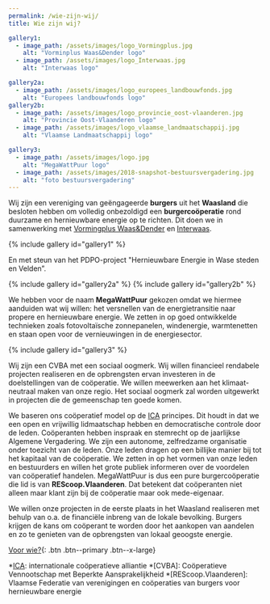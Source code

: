 ```yaml
---
permalink: /wie-zijn-wij/
title: Wie zijn wij?

gallery1:
  - image_path: /assets/images/logo_Vormingplus.jpg
    alt: "Vorminplus Waas&Dender logo"
  - image_path: /assets/images/logo_Interwaas.jpg
    alt: "Interwaas logo"

gallery2a:
  - image_path: /assets/images/logo_europees_landbouwfonds.jpg
    alt: "Europees landbouwfonds logo"
gallery2b:
  - image_path: /assets/images/logo_provincie_oost-vlaanderen.jpg
    alt: "Provincie Oost-Vlaanderen logo"
  - image_path: /assets/images/logo_vlaamse_landmaatschappij.jpg
    alt: "Vlaamse Landmaatschappij logo"

gallery3:
  - image_path: /assets/images/logo.jpg
    alt: "MegaWattPuur logo"
  - image_path: /assets/images/2018-snapshot-bestuursvergadering.jpg
    alt: "foto bestuursvergadering"
---
```



Wij zijn een vereniging van geëngageerde **burgers** uit het **Waasland** die
besloten hebben om volledig onbezoldigd een **burgercoöperatie** rond duurzame
en hernieuwbare energie op te richten. Dit doen we in samenwerking met
[Vormingplus Waas&Dender][Vormingplus] en [Interwaas][Interwaas].

{% include gallery id="gallery1" %}

En met steun van het PDPO-project "Hernieuwbare Energie in Wase steden en Velden”.

{% include gallery id="gallery2a" %}
{% include gallery id="gallery2b" %}

We hebben voor de naam **MegaWattPuur** gekozen omdat we hiermee aanduiden wat
wij willen: het versnellen van de energietransitie naar propere en hernieuwbare
energie. We zetten in op goed ontwikkelde technieken zoals fotovoltaïsche
zonnepanelen, windenergie, warmtenetten en staan open voor de vernieuwingen in
de energiesector.

{% include gallery id="gallery3" %}

Wij zijn een CVBA met een sociaal oogmerk. Wij willen financieel rendabele
projecten realiseren en de opbrengsten ervan investeren in de doelstellingen
van de coöperatie. We willen meewerken aan het klimaat-neutraal maken van onze
regio. Het sociaal oogmerk zal worden uitgewerkt in projecten die de
gemeenschap ten goede komen.

We baseren ons coöperatief model op de [ICA][ica] principes. Dit houdt in dat
we een open en vrijwillig lidmaatschap hebben en democratische controle door de
leden. Coöperanten hebben inspraak en stemrecht op de jaarlijkse Algemene
Vergadering. We zijn een autonome, zelfredzame organisatie onder toezicht van
de leden. Onze leden dragen op een billijke manier bij tot het kapitaal van de
coöperatie. We zetten in op het vormen van onze leden en bestuurders en willen
het grote publiek informeren over de voordelen van coöperatief handelen.
MegaWattPuur is dus een pure burgercoöperatie die lid is van
**REScoop.Vlaanderen**.  Dat betekent dat coöperanten niet alleen maar klant zijn
bij de coöperatie maar ook mede-eigenaar.

We willen onze projecten in de eerste plaats in het Waasland realiseren met
behulp van o.a. de financiële inbreng van de lokale bevolking. Burgers krijgen
de kans om coöperant te worden door het aankopen van aandelen en zo te genieten
van de opbrengsten van lokaal geoogste energie.

[Voor wie?](/voor-wie){: .btn .btn--primary .btn--x-large}


[ica]: https://www.icakompas.be/homepage/inleiding/de-7-ica-principes
[Vormingplus]: http://www.vormingpluswd.be/
[Interwaas]: https://www.interwaas.be/


*[ICA]: internationale coöperatieve alliantie
*[CVBA]: Coöperatieve Vennootschap met Beperkte Aansprakelijkheid
*[REScoop.Vlaanderen]: Vlaamse Federatie van verenigingen en coöperaties van burgers voor hernieuwbare energie
